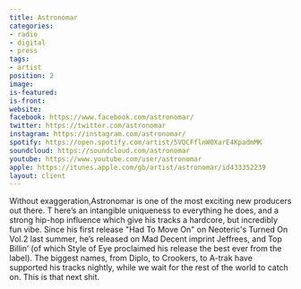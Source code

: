 ```yaml
---
title: Astronomar
categories:
- radio
- digital
- press
tags:
- artist
position: 2
image:
is-featured:
is-front:
website:
facebook: https://www.facebook.com/astronomar/
twitter: https://twitter.com/astronomar
instagram: https://instagram.com/astronomar/
spotify: https://open.spotify.com/artist/5VQCFflnW0XarE4KpadmMK
soundcloud: https://soundcloud.com/astronomar
youtube: https://www.youtube.com/user/astronomar
apple: https://itunes.apple.com/gb/artist/astronomar/id433352239
layout: client
---
```


Without exaggeration,Astronomar is one of the most exciting new producers out there. T here’s an intangible uniqueness to everything he does, and a strong hip-hop influence which give his tracks a hardcore, but incredibly fun vibe. Since his first release "Had To Move On" on Neoteric's Turned On Vol.2 last summer, he’s released on Mad Decent imprint Jeffrees, and Top Billin’ (of which Style of Eye proclaimed his release the best ever from the label). The biggest names, from Diplo, to Crookers, to A-trak have supported his tracks nightly, while we wait for the rest of the world to catch on. This is that next shit.